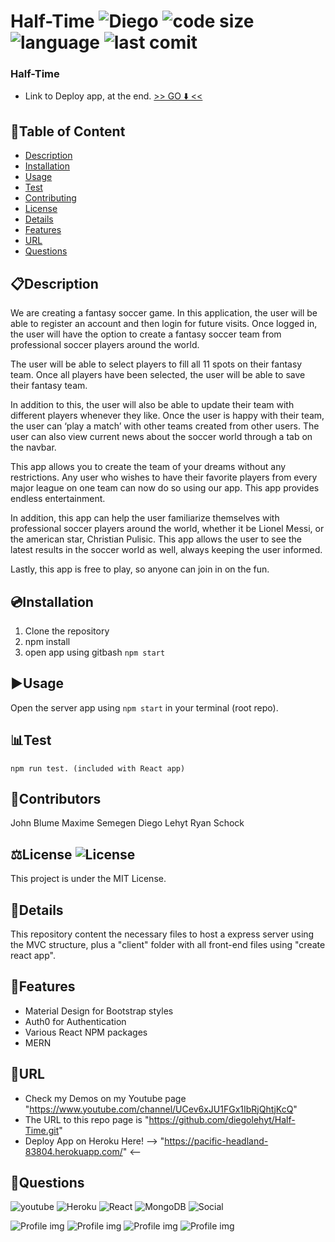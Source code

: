 # Half-Time ![Diego](https://img.shields.io/badge/version-v1.0.0-yellow) ![code size](https://img.shields.io/github/languages/code-size/diegolehyt/Half-Time) ![language](https://img.shields.io/github/languages/top/diegolehyt/Half-Time) ![last comit](https://img.shields.io/github/last-commit/diegolehyt/Half-Time)  
### Half-Time

- Link to Deploy app, at the end. [>> GO ⬇️ <<](#url)

## 📌Table of Content

* [Description](#description)
* [Installation](#installation)
* [Usage](#usage)
* [Test](#test)
* [Contributing](#contributing)
* [License](#license)
* [Details](#details)
* [Features](#features)
* [URL](#url)
* [Questions](#questions)

## 📋Description
We are creating a fantasy soccer game. In this application, the user will be able to register an account and then login for future visits. Once logged in, the user will have the option to create a fantasy soccer team from professional soccer players around the world. 

The user will be able to select players to fill all 11 spots on their fantasy team. Once all players have been selected, the user will be able to save their fantasy team. 

In addition to this, the user will also be able to update their team with different players whenever they like. Once the user is happy with their team, the user can ‘play a match’ with other teams created from other users. The user can also view current news about the soccer world through a tab on the navbar.

This app allows you to create the team of your dreams without any restrictions. Any user who wishes to have their favorite players from every major league on one team can now do so using our app. This app provides endless entertainment.

In addition, this app can help the user familiarize themselves with professional soccer players around the world, whether it be Lionel Messi, or the american star, Christian Pulisic. This app allows the user to see the latest results in the soccer world as well, always keeping the user informed. 
 
Lastly, this app is free to play, so anyone can join in on the fun.

## 💿Installation
  1. Clone the repository 
  2. npm install
  3. open app using gitbash ```npm start```

## ▶️Usage
Open the server app using ```npm start``` in your terminal (root repo).   

## 📊Test
 ```
 npm run test. (included with React app)
 ```
## 🤝Contributors
John Blume
Maxime Semegen
Diego Lehyt
Ryan Schock
          
## ⚖️License  ![License](https://img.shields.io/github/license/diegolehyt/Half-Time)
This project is under the MIT License.

## 📑Details

This repository content the necessary files to host a express server using the MVC structure, plus a "client" folder with all front-end files using "create react app".

## 📀Features
- Material Design for Bootstrap styles
- Auth0 for Authentication
- Various React NPM packages
- MERN

## 🔗URL  

- Check my Demos on my Youtube page "https://www.youtube.com/channel/UCev6xJU1FGx1IbRjQhtjKcQ"
- The URL to this repo page is "https://github.com/diegolehyt/Half-Time.git"
- Deploy App on Heroku Here! --> "https://pacific-headland-83804.herokuapp.com/" <--

## 👤Questions  
![youtube](https://img.shields.io/badge/YouTube-red?style=flat&logo=youtube)  ![Heroku](https://img.shields.io/badge/Heroku-purple?style=flat&logo=heroku) ![React](https://img.shields.io/badge/React-gray?style=flat&logo=react)  ![MongoDB](https://img.shields.io/badge/MongoDB-black?style=flat&logo=mongodb)  ![Social](https://img.shields.io/github/followers/diegolehyt?style=social) 

![Profile img](https://avatars1.githubusercontent.com/u/59458188?v=4)
![Profile img](https://avatars2.githubusercontent.com/u/58781339?s=460&u=8f41ed77f56d55d046589d54947399507a58c2d4&v=4)
![Profile img](https://avatars3.githubusercontent.com/u/59546790?s=460&u=7c4e0a53ceae06f3dfc565da06fe1466cd644fbd&v=4)
![Profile img](https://avatars0.githubusercontent.com/u/57155115?s=460&u=67252187b982e42a8a00b04a568e8865c0b08ff8&v=4)

